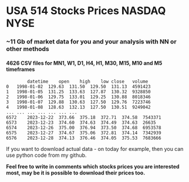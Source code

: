 # USA 514 Stocks Prices NASDAQ NYSE

### ~11 Gb of market data for you and your analysis with NN or other methods 

#### 4626 CSV files for MN1, W1, D1, H4, H1, M30, M15, M10 and M5 timeframes

``` 
        datetime	open	high	low	close	volume
0	1998-01-02	129.63	131.50	129.50	131.13	4591423
1	1998-01-05	131.25	133.63	127.87	130.32	9328850
2	1998-01-06	129.75	133.01	129.25	130.88	8018346
3	1998-01-07	129.88	130.63	127.50	129.76	7223746
4	1998-01-08	128.63	132.13	127.50	130.51	9249042
...	...	...	...	...	...	...
6572	2023-12-22	373.66	375.18	372.71	374.58	7543371
6573	2023-12-23	374.60	374.63	374.49	374.63	26635
6574	2023-12-26	375.00	376.94	373.50	374.68	6953578
6575	2023-12-27	374.67	375.06	372.81	374.14	7342939
6576	2023-12-28	374.13	376.46	374.05	375.53	7683666
```

If you want to download actual data - on today for example, then you can use python code from my github.

**Feel free to write in comments which stocks prices you are interested most, may be it is possible to download their prices too.** 
